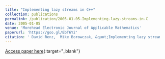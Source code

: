 ```yaml
---
title: "Implementing lazy streams in C++"
collection: publications
permalink: /publication/2005-01-05-Implementing-lazy-streams-in-C
date: 2005-01-05
venue: 'Morehead Electronic Journal of Applicable Mathematics'
paperurl: 'https://goo.gl/EbT6Y2'
citation: ' David Renz,  Mike Borowczak, &quot;Implementing lazy streams in C++.&quot; Morehead Electronic Journal of Applicable Mathematics, 2005.'
---
```

[Access paper here](https://goo.gl/EbT6Y2){:target="_blank"}
